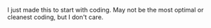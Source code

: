 I just made this to start with coding. May not be the most optimal or cleanest coding, but I don't care.

